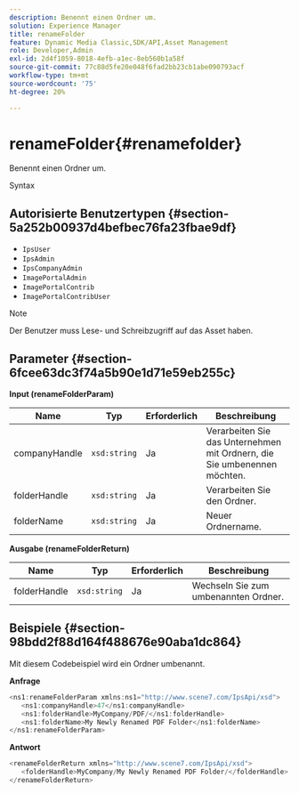 ```yaml
---
description: Benennt einen Ordner um.
solution: Experience Manager
title: renameFolder
feature: Dynamic Media Classic,SDK/API,Asset Management
role: Developer,Admin
exl-id: 2d4f1059-8018-4efb-a1ec-8eb560b1a58f
source-git-commit: 77c88d5fe20e048f6fad2bb23cb1abe090793acf
workflow-type: tm+mt
source-wordcount: '75'
ht-degree: 20%

---
```


# renameFolder{#renamefolder}

Benennt einen Ordner um.

Syntax

## Autorisierte Benutzertypen {#section-5a252b00937d4befbec76fa23fbae9df}

* `IpsUser`
* `IpsAdmin`
* `IpsCompanyAdmin`
* `ImagePortalAdmin`
* `ImagePortalContrib`
* `ImagePortalContribUser`

>[!NOTE]
>
>Der Benutzer muss Lese- und Schreibzugriff auf das Asset haben.

## Parameter {#section-6fcee63dc3f74a5b90e1d71e59eb255c}

**Input (renameFolderParam)**

| Name | Typ | Erforderlich | Beschreibung |
|---|---|---|---|
| companyHandle | `xsd:string` | Ja | Verarbeiten Sie das Unternehmen mit Ordnern, die Sie umbenennen möchten. |
| folderHandle | `xsd:string` | Ja | Verarbeiten Sie den Ordner. |
| folderName | `xsd:string` | Ja | Neuer Ordnername. |

**Ausgabe (renameFolderReturn)**

| Name | Typ | Erforderlich | Beschreibung |
|---|---|---|---|
| folderHandle | `xsd:string` | Ja | Wechseln Sie zum umbenannten Ordner. |

## Beispiele {#section-98bdd2f88d164f488676e90aba1dc864}

Mit diesem Codebeispiel wird ein Ordner umbenannt.

**Anfrage**

```java
<ns1:renameFolderParam xmlns:ns1="http://www.scene7.com/IpsApi/xsd">
   <ns1:companyHandle>47</ns1:companyHandle>
   <ns1:folderHandle>MyCompany/PDF/</ns1:folderHandle>
   <ns1:folderName>My Newly Renamed PDF Folder</ns1:folderName>
</ns1:renameFolderParam>
```

**Antwort**

```java
<renameFolderReturn xmlns="http://www.scene7.com/IpsApi/xsd">
   <folderHandle>MyCompany/My Newly Renamed PDF Folder/</folderHandle>
</renameFolderReturn>
```
